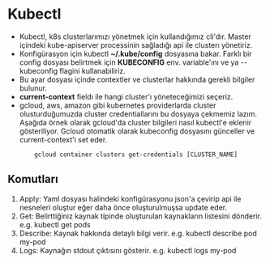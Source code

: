 # Kubectl

- Kubectl, k8s clusterlarımızı yönetmek için kullandığımız cli'dır. Master içindeki kube-apiserver processinin sağladığı api ile clusterı yönetiriz.
- Konfigürasyon için kubectl **~/.kube/config** dosyasına bakar. Farklı bir config dosyası belirtmek için **KUBECONFIG** env. variable'ını ve ya --kubeconfig flagini kullanabiliriz.
- Bu ayar dosyası içinde contextler ve clusterlar hakkında gerekli bilgiler bulunur.
- **current-context** fieldı ile hangi cluster'ı yöneteceğimizi seçeriz.
- gcloud, aws, amazon gibi kubernetes providerlarda cluster olusturduğumuzda cluster credentiallarını bu dosyaya çekmemiz lazım. Aşağıda örnek olarak gcloud'da cluster bilgileri nasıl kubectl'e eklenir gösteriliyor. Gcloud otomatik olarak kubeconfig dosyasını günceller ve current-context'i set eder.
  ```
      gcloud container clusters get-credentials [CLUSTER_NAME]
  ```

## Komutları

1. Apply: Yaml dosyası halindeki konfigürasyonu json'a çevirip api ile nesneleri oluştur eğer daha önce oluşturulmuşsa update eder.
2. Get: Belirttiğiniz kaynak tipinde oluşturulan kaynakların listesini dönderir. e.g. kubectl get pods
3. Describe: Kaynak hakkında detaylı bilgi verir. e.g. kubectl describe pod my-pod
4. Logs: Kaynağın stdout çıktısını gösterir. e.g. kubectl logs my-pod
